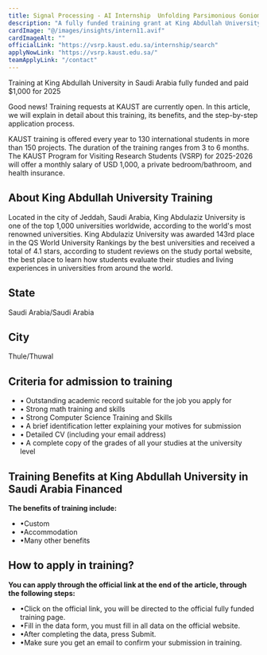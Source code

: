 ```yaml
---
title: Signal Processing - AI Internship  Unfolding Parsimonious Goniometric Algorithms  
description: "A fully funded training grant at King Abdullah University in Saudi Arabia with a monthly salary of $1,000 and funding for living and travel expenses."  
cardImage: "@/images/insights/intern11.avif"  
cardImageAlt: ""
officialLink: "https://vsrp.kaust.edu.sa/internship/search"
applyNowLink: "https://vsrp.kaust.edu.sa/"
teamApplyLink: "/contact"
---
```

Training at King Abdullah University in Saudi Arabia fully funded and paid $1,000 for 2025

Good news! Training requests at KAUST are currently open. In this article, we will explain in detail about this training, its benefits, and the step-by-step application process.

KAUST training is offered every year to 130 international students in more than 150 projects. The duration of the training ranges from 3 to 6 months. The KAUST Program for Visiting Research Students (VSRP) for 2025-2026 will offer a monthly salary of USD 1,000, a private bedroom/bathroom, and health insurance.

## About King Abdullah University Training
Located in the city of Jeddah, Saudi Arabia, King Abdulaziz University is one of the top 1,000 universities worldwide, according to the world's most renowned universities. King Abdulaziz University was awarded 143rd place in the QS World University Rankings by the best universities and received a total of 4.1 stars, according to student reviews on the study portal website, the best place to learn how students evaluate their studies and living experiences in universities from around the world.

## State
Saudi Arabia/Saudi Arabia

## City
Thule/Thuwal

## Criteria for admission to training
- • Outstanding academic record suitable for the job you apply for
- • Strong math training and skills
- • Strong Computer Science Training and Skills
- • A brief identification letter explaining your motives for submission
- • Detailed CV (including your email address)
- • A complete copy of the grades of all your studies at the university level

## Training Benefits at King Abdullah University in Saudi Arabia Financed
**The benefits of training include:**
- •Custom
- •Accommodation
- •Many other benefits

## How to apply in training?
**You can apply through the official link at the end of the article, through the following steps:**
- •Click on the official link, you will be directed to the official fully funded training page.
- •Fill in the data form, you must fill in all data on the official website.
- •After completing the data, press Submit.
- •Make sure you get an email to confirm your submission in training.